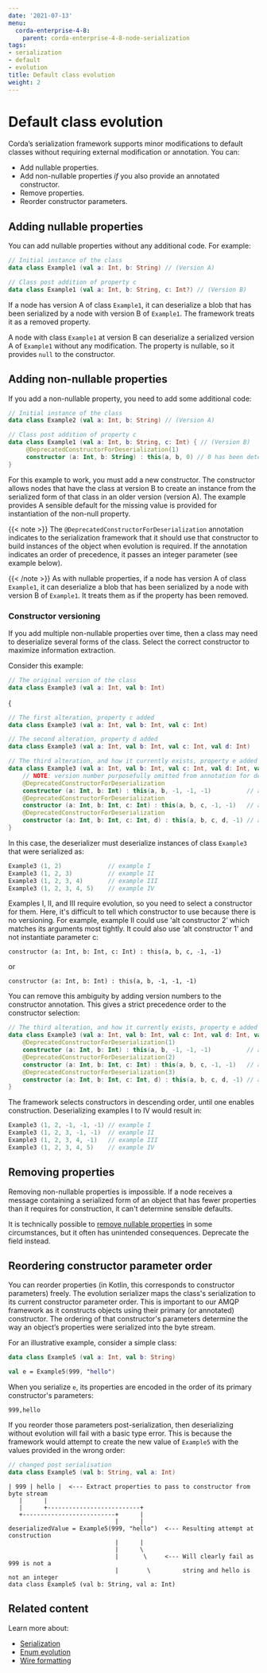 ```yaml
---
date: '2021-07-13'
menu:
  corda-enterprise-4-8:
    parent: corda-enterprise-4-8-node-serialization
tags:
- serialization
- default
- evolution
title: Default class evolution
weight: 2
---
```





# Default class evolution


Corda’s serialization framework supports minor modifications to default classes without requiring external modification or annotation. You can:

* Add nullable properties.
* Add non-nullable properties *if* you also provide an annotated constructor.
* Remove properties.
* Reorder constructor parameters.


## Adding nullable properties

You can add nullable properties without any additional code. For example:


```kotlin
// Initial instance of the class
data class Example1 (val a: Int, b: String) // (Version A)

// Class post addition of property c
data class Example1 (val a: Int, b: String, c: Int?) // (Version B)
```


If a node has version A of class `Example1`, it can deserialize a blob that has been serialized by a node with version B of `Example1`. The framework treats it as a removed property.

A node with class `Example1` at version B can deserialize a serialized version A of `Example1` without
any modification. The property is nullable, so it provides `null` to the constructor.


## Adding non-nullable properties

If you add a non-nullable property, you need to add some additional code:


```kotlin
// Initial instance of the class
data class Example2 (val a: Int, b: String) // (Version A)

// Class post addition of property c
data class Example1 (val a: Int, b: String, c: Int) { // (Version B)
     @DeprecatedConstructorForDeserialization(1)
     constructor (a: Int, b: String) : this(a, b, 0) // 0 has been determined as a sensible default
}
```

For this example to work, you must add a new constructor. The constructor allows nodes that have the class at version B to create an
instance from the serialized form of that class in an older version (version A). The example provides A sensible default for the missing value is provided for instantiation of the non-null property.

{{< note >}}
The `@DeprecatedConstructorForDeserialization` annotation indicates to the
serialization framework that it should use that constructor to build instances of the
object when evolution is required. If the annotation indicates an order of precedence, it passes an integer parameter (see example below).


{{< /note >}}
As with nullable properties, if a node has version A of class `Example1`, it can deserialize a blob that has been serialized by a node with version B of `Example1`.  It treats them as if the property has been removed.


### Constructor versioning

If you add multiple non-nullable properties over time, then a class may need
to deserialize several forms of the class. Select the correct constructor to maximize information extraction.

Consider this example:


```kotlin
// The original version of the class
data class Example3 (val a: Int, val b: Int)
```
{
```kotlin
// The first alteration, property c added
data class Example3 (val a: Int, val b: Int, val c: Int)
```



```kotlin
// The second alteration, property d added
data class Example3 (val a: Int, val b: Int, val c: Int, val d: Int)
```



```kotlin
// The third alteration, and how it currently exists, property e added
data class Example3 (val a: Int, val b: Int, val c: Int, val d: Int, val: Int e) {
    // NOTE: version number purposefully omitted from annotation for demonstration purposes
    @DeprecatedConstructorForDeserialization
    constructor (a: Int, b: Int) : this(a, b, -1, -1, -1)          // alt constructor 1
    @DeprecatedConstructorForDeserialization
    constructor (a: Int, b: Int, c: Int) : this(a, b, c, -1, -1)   // alt constructor 2
    @DeprecatedConstructorForDeserialization
    constructor (a: Int, b: Int, c: Int, d) : this(a, b, c, d, -1) // alt constructor 3
}
```


In this case, the deserializer must deserialize instances of class `Example3` that were serialized as:


```kotlin
Example3 (1, 2)             // example I
Example3 (1, 2, 3)          // example II
Example3 (1, 2, 3, 4)       // example III
Example3 (1, 2, 3, 4, 5)    // example IV
```


Examples I, II, and III require evolution, so you need to select a constructor for them. Here, it's difficult to tell which constructor to use because there is no versioning. For example, example II could use ‘alt constructor 2’ which matches
its arguments most tightly. It could also use ‘alt constructor 1’ and not instantiate parameter c:

`constructor (a: Int, b: Int, c: Int) : this(a, b, c, -1, -1)`

or

`constructor (a: Int, b: Int) : this(a, b, -1, -1, -1)`

You can remove this ambiguity by adding version numbers to the constructor
annotation. This gives a strict precedence order to the constructor selection:


```kotlin
// The third alteration, and how it currently exists, property e added
data class Example3 (val a: Int, val b: Int, val c: Int, val d: Int, val: Int e) {
    @DeprecatedConstructorForDeserialization(1)
    constructor (a: Int, b: Int) : this(a, b, -1, -1, -1)          // alt constructor 1
    @DeprecatedConstructorForDeserialization(2)
    constructor (a: Int, b: Int, c: Int) : this(a, b, c, -1, -1)   // alt constructor 2
    @DeprecatedConstructorForDeserialization(3)
    constructor (a: Int, b: Int, c: Int, d) : this(a, b, c, d, -1) // alt constructor 3
}
```


The framework selects constructors in descending order, until one enables construction. Deserializing examples I to IV would
result in:


```kotlin
Example3 (1, 2, -1, -1, -1) // example I
Example3 (1, 2, 3, -1, -1)  // example II
Example3 (1, 2, 3, 4, -1)   // example III
Example3 (1, 2, 3, 4, 5)    // example IV
```



## Removing properties

Removing non-nullable properties is impossible. If a node receives a message containing a serialized form of an object that has fewer properties than it requires for construction, it can't determine sensible defaults.

It is technically possible to [remove nullable properties](https://medium.com/corda/a-developers-primer-on-cordapp-upgrades-3806c2e7f81e) in some circumstances, but it often has unintended consequences. Deprecate the field instead.


## Reordering constructor parameter order

You can reorder properties (in Kotlin, this corresponds to constructor parameters) freely. The evolution serializer maps the class's serialization to its current constructor parameter order. This is important to our AMQP framework as it
constructs objects using their primary (or annotated) constructor. The ordering of that constructor's parameters determine the way
an object’s properties were serialized into the byte stream.

For an illustrative example, consider a simple class:


```kotlin
data class Example5 (val a: Int, val b: String)

val e = Example5(999, "hello")
```


When you serialize `e`, its properties are encoded in the order of its primary constructor's parameters:

`999,hello`

If you reorder those parameters post-serialization, then deserializing without evolution will fail with a basic
type error. This is because the framework would attempt to create the new value of `Example5` with the values provided in the wrong order:


```kotlin
// changed post serialisation
data class Example5 (val b: String, val a: Int)
```



```shell
| 999 | hello |  <--- Extract properties to pass to constructor from byte stream
   |      |
   |      +--------------------------+
   +--------------------------+      |
                              |      |
deserializedValue = Example5(999, "hello")  <--- Resulting attempt at construction
                              |      |
                              |      \
                              |       \     <--- Will clearly fail as 999 is not a
                              |        \         string and hello is not an integer
data class Example5 (val b: String, val a: Int)
```


## Related content

Learn more about:

* [Serialization](serialization.md)
* [Enum evolution](serialization-enum-evolution.md)
* [Wire formatting](wire-format.md)
